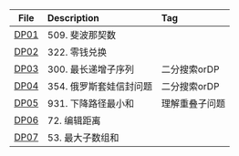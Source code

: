 | File | Description | Tag |
| :----:| :---- | :---- |
| [DP01](./DP01.py) | 509. 斐波那契数 |  |
| [DP02](./DP02.py) | 322. 零钱兑换 |  |
| [DP03](./DP03.py) | 300. 最长递增子序列 | 二分搜索orDP |
| [DP04](./DP04.py) | 354. 俄罗斯套娃信封问题 | 二分搜索orDP |
| [DP05](./DP05.py) | 931. 下降路径最小和 | 理解重叠子问题 |
| [DP06](./DP06.py) | 72. 编辑距离 |  |
| [DP07](./DP07.py) | 53. 最大子数组和 |  |












